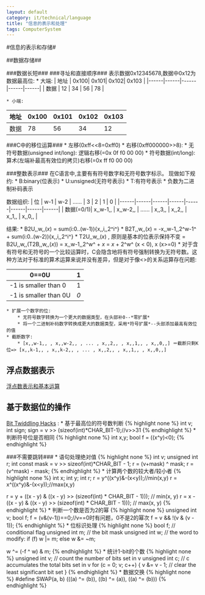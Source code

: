 ```yaml
---
layout: default
category: it/technical/language
title: "信息的表示和处理"
tags: ComputerSystem
---
```







#信息的表示和存储#

##数据存储##

###数据长短###
###寻址和直接顺序###
表示数据0x12345678,数据中0x12为数据最高位:
    * 大端:
|  地址 |  0x100|  0x101|  0x102|  0x103 | 
|------|------|------|------|------|
|  数据 |   12  |   34  |   56  |   78   | 

    * 小端:
|  地址 |  0x100|  0x101|  0x102|  0x103 | 
|------|------|------|------|------|
|  数据 |   78  |   56  |   34  |   12   | 

###C中的移位运算###
    * 左移(0xff<<8=0xff0)
    * 右移(0xff000000>>8):
        * 无符号数据(unsigned int/long): 逻辑右移(=0x 0f f0 00 00)
        * 符号数据(int/long): 算术(左端补最高有效位的拷贝)右移(=0x ff f0 00 00)

###整数表示###
在C语言中,主要有有符号数字和无符号数字标示。
现做如下规约:
    * B:binary(位表示)
    * U:unsigned(无符号表示)
    * T:有符号表示
    * 负数为二进制补码表示

数据组织:
| 位        |  w-1 |  w-2 |  ...... |  3 |  2 |  1 |  0 | 
|------|------|------|------|------|------|------|------|
| 数据(=0/1)|  x,,w-1,, |  x,,w-2,, |  ...... |  x,,3,, |  x,,2,, |  x,,1,, |  x,,0,, | 

结果:
    * B2U,,w,,(*x*) = sum(i:0..(w-1)){x,,i,,2^i^}
    * B2T,,w,,(*x*) = -x,,w-1,,2^w-1^ + sum(i:0..(w-2)){x,,i,,2^i^}
    * T2U,,w,,(*x*) , 原则是基本的位表示保持不变 = B2U,,w,,(T2B,,w,,(*x*)) = x,,w-1,,2^w^ + *x* = *x* + 2^w^ (x < 0), x (x>=0)
    * 对于含有符号和无符号的一个比较运算时，C会隐含地将有符号强制转换为无符号数。这种方法对于标准的算术运算来说并没有差异，但是对于像<>的关系运算存在问题:

|  0==0U |    1   | 
|------|------|
|  -1 is smaller than 0  |    1   | 
|  -1 is smaller than 0U |    *0* | 

    * 扩展一个数字的位:
        * 无符号数字转换为一个更大的数据类型，在头部补0--*零扩展*
        * 将一个二进制补码数字转换成更大的数据类型，采用*符号扩展*--头部添加最高有效位的值
    * 截断数字:
        * [x,,w-1,, , x,,w-2,, , ... , x,,2,, , x,,1,, , x,,0,,] ＝截断只剩K位=> [x,,k-1,, , x,,k-2,, , ... , x,,2,, , x,,1,, , x,,0,,]

## 浮点数据表示 ##
[浮点数表示和基本运算](http://www.cnblogs.com/FlyingBread/archive/2009/02/15/660206.html)

## 基于数据位的操作 ##
[Bit Twiddling Hacks](http://graphics.stanford.edu/~seander/bithacks.html) :
    * 基于最高位的符号数判断
{% highlight none %}
int v;
int sign;
sign = v >> (sizeof(int)*CHAR_BIT-1);//v>>31
{% endhighlight %}
    * 判断符号位是否相同
{% highlight none %}
int x,y;
bool f = ((x^y)<0);
{% endhighlight %}

###不需要跳转###
    * 语句处理绝对值
{% highlight none %} 
int v;
unsigned int r;
int const mask = v >> sizeof(int)*CHAR_BIT - 1;
r = (v+mask) ^ mask;
r = (v^mask) - mask;
{% endhighlight %}
    * 计算两个数的较大者/较小者
{% highlight none %} 
int x;
int y;
int r;
r = y^((x^y)&-(x<y));//min(x,y)
r = x^((x^y)&-(x<y));//max(x,y)

r = y + ((x - y) & ((x - y) >> (sizeof(int) * CHAR_BIT - 1))); // min(x, y)
r = x - ((x - y) & ((x - y) >> (sizeof(int) * CHAR_BIT - 1))); // max(x, y)
{% endhighlight %}
    * 判断一个数是否为2的幂
{% highlight none %} 
unsigned int v;
bool f;
f = (v&(v-1))==0;//v==0时有问题，0不是2的幂次
f = v && !(v & (v - 1));
{% endhighlight %}
    * 位标识处理
{% highlight none %} 
bool f;         // conditional flag
unsigned int m; // the bit mask
unsigned int w; // the word to modify:  if (f) w |= m; else w &= ~m;

w ^= (-f ^ w) & m;
{% endhighlight %}
    * 统计1-bit的个数
{% highlight none %} 
unsigned int v; // count the number of bits set in v
unsigned int c; // c accumulates the total bits set in v
for (c = 0; v; c++)
{
  v &= v - 1; // clear the least significant bit set
}
{% endhighlight %}
    * 数据交换
{% highlight none %} 
#define SWAP(a, b) (((a) ^= (b)), ((b) ^= (a)), ((a) ^= (b)))
{% endhighlight %}
